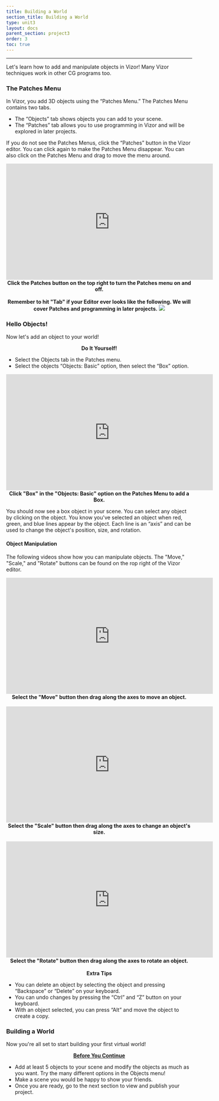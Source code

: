```yaml
---
title: Building a World
section_title: Building a World
type: unit3
layout: docs
parent_section: project3
order: 3
toc: true
---
```

<hr>
Let's learn how to add and manipulate objects in Vizor! Many Vizor techniques work in other CG programs too.

### The Patches Menu
In Vizor, you add 3D objects using the “Patches Menu.” The Patches Menu contains two tabs. 

* The “Objects” tab shows objects you can add to your scene. 
* The “Patches” tab allows you to use programming in Vizor and will be explored in later projects. 

If you do not see the Patches Menus, click the “Patches” button in the Vizor editor. You can click again to make the Patches Menu disappear. You can also click on the Patches Menu and drag to move the menu around.

<div style="text-align:center">
	<iframe width="560" height="315" src="https://www.youtube.com/embed/B16PH6RZRts" frameborder="0" allowfullscreen></iframe>
	<br>
	<strong>Click the Patches button on the top right to turn the Patches menu on and off.</strong> 
</div>

<br>

<div class="alert_red" style="text-align:center">
  <strong>Remember to hit "Tab" if your Editor ever looks like the following. We will cover Patches and programming in later projects.</strong>
  <img src="/images/docs/intro_vizor/patches.png">
</div>

### Hello Objects!

Now let's add an object to your world!

<div class="alert_red">
  <div style="text-align:center">
  	<strong>Do It Yourself!</strong> 
  </div>
  <ul> 
  	<li>Select the Objects tab in the Patches menu. </li>
  	<li>Select the objects “Objects: Basic” option, then select the “Box” option. </li>
  </ul>
</div>

<div style="text-align:center">
	<iframe width="560" height="315" src="https://www.youtube.com/embed/pQFgFhsqX0c" frameborder="0" allowfullscreen></iframe>
	<br>
	<strong>Click "Box" in the "Objects: Basic" option on the Patches Menu to add a Box.</strong> 
</div>

You should now see a box object in your scene. You can select any object by clicking on the object. You know you've selected an object when red, green, and blue lines appear by the object. Each line is an “axis” and can be used to change the object's position, size, and rotation.

#### Object Manipulation
The following videos show how you can manipulate objects. The "Move," "Scale," and "Rotate" buttons can be found on the rop right of the Vizor editor.

<div style="text-align:center">
	<iframe width="560" height="315" src="https://www.youtube.com/embed/npOygI-vQ-8" frameborder="0" allowfullscreen></iframe>
	<br>
	<strong>Select the "Move" button then drag along the axes to move an object.</strong> 
</div>
<br>

<div style="text-align:center">
	<iframe width="560" height="315" src="https://www.youtube.com/embed/0CxPw10-xYs" frameborder="0" allowfullscreen></iframe>
	<br>
	<strong>Select the "Scale" button then drag along the axes to change an object's size.</strong> 
</div>
<br>

<div style="text-align:center">
	<iframe width="560" height="315" src="https://www.youtube.com/embed/NNYuxEe1rCI" frameborder="0" allowfullscreen></iframe>
	<br>
	<strong>Select the "Rotate" button then drag along the axes to rotate an object.</strong> 
</div>
<br>

<div class="alert_yellow">
  <div style="text-align:center">
  	<strong>Extra Tips</strong> 
  </div>
  <ul> 
  	<li>You can delete an object by selecting the object and pressing “Backspace” or “Delete” on your keyboard. </li>
  	<li>You can undo changes by pressing the “Ctrl” and “Z” button on your keyboard. </li>
  	<li>With an object selected, you can press “Alt” and move the object to create a copy. </li>
  </ul>
</div>

### Building a World

Now you're all set to start building your first virtual world! 

<div class="alert_green">
  <div style="text-align:center">
  	<strong><u>Before You Continue</u></strong> 
  </div>
  <ul> 
  	<li>Add at least 5 objects to your scene and modify the objects as much as you want. Try the many different options in the Objects menu! </li>
  	<li>Make a scene you would be happy to show your friends. </li>
  	<li>Once you are ready, go to the next section to view and publish your project. </li>
  </ul>
</div>

